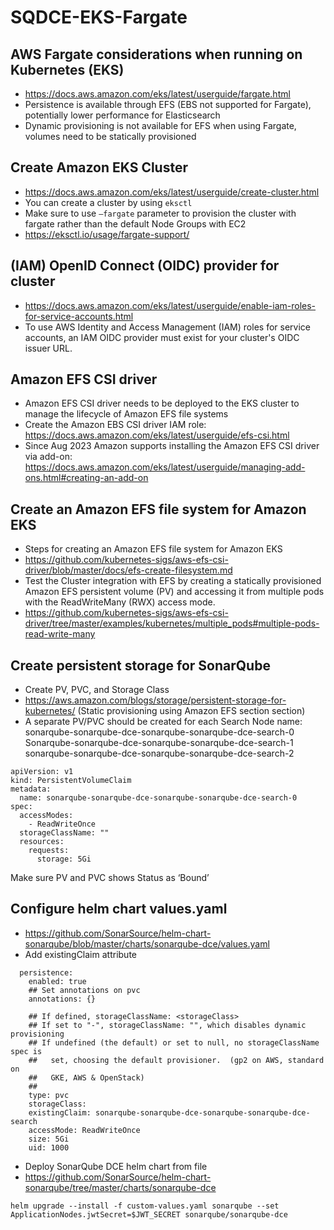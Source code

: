# SQDCE-EKS-Fargate

## AWS Fargate considerations when running on Kubernetes (EKS)
- https://docs.aws.amazon.com/eks/latest/userguide/fargate.html 
- Persistence is available through EFS (EBS not supported for Fargate), potentially lower performance for Elasticsearch
- Dynamic provisioning is not available for EFS when using Fargate, volumes need to be statically provisioned

## Create Amazon EKS Cluster
- https://docs.aws.amazon.com/eks/latest/userguide/create-cluster.html 
- You can create a cluster by using `eksctl`
- Make sure to use `–fargate` parameter to provision the cluster with fargate rather than the default Node Groups with EC2
- https://eksctl.io/usage/fargate-support/ 

## (IAM) OpenID Connect (OIDC) provider for cluster
- https://docs.aws.amazon.com/eks/latest/userguide/enable-iam-roles-for-service-accounts.html 
- To use AWS Identity and Access Management (IAM) roles for service accounts, an IAM OIDC provider must exist for your cluster's OIDC issuer URL.

## Amazon EFS CSI driver
- Amazon EFS CSI driver needs to be deployed to the EKS cluster to manage the lifecycle of Amazon EFS file systems
- Create the Amazon EBS CSI driver IAM role: https://docs.aws.amazon.com/eks/latest/userguide/efs-csi.html 
- Since Aug 2023 Amazon supports installing the Amazon EFS CSI driver via add-on: https://docs.aws.amazon.com/eks/latest/userguide/managing-add-ons.html#creating-an-add-on 

## Create an Amazon EFS file system for Amazon EKS
- Steps for creating an Amazon EFS file system for Amazon EKS
- https://github.com/kubernetes-sigs/aws-efs-csi-driver/blob/master/docs/efs-create-filesystem.md 
- Test the Cluster integration with EFS by creating a statically provisioned Amazon EFS persistent volume (PV) and accessing it from multiple pods with the ReadWriteMany (RWX) access mode. 
- https://github.com/kubernetes-sigs/aws-efs-csi-driver/tree/master/examples/kubernetes/multiple_pods#multiple-pods-read-write-many 

## Create persistent storage for SonarQube
- Create PV, PVC, and Storage Class
- https://aws.amazon.com/blogs/storage/persistent-storage-for-kubernetes/ (Static provisioning using Amazon EFS section section)
- A separate PV/PVC should be created for each Search Node name:
sonarqube-sonarqube-dce-sonarqube-sonarqube-dce-search-0
Sonarqube-sonarqube-dce-sonarqube-sonarqube-dce-search-1
sonarqube-sonarqube-dce-sonarqube-sonarqube-dce-search-2
```
apiVersion: v1
kind: PersistentVolumeClaim
metadata:
  name: sonarqube-sonarqube-dce-sonarqube-sonarqube-dce-search-0
spec:
  accessModes:
    - ReadWriteOnce
  storageClassName: ""
  resources:
    requests:
      storage: 5Gi
```
Make sure PV and PVC shows Status as ‘Bound’

## Configure helm chart values.yaml
- https://github.com/SonarSource/helm-chart-sonarqube/blob/master/charts/sonarqube-dce/values.yaml 
- Add existingClaim attribute
```
  persistence:
    enabled: true
    ## Set annotations on pvc
    annotations: {}

    ## If defined, storageClassName: <storageClass>
    ## If set to "-", storageClassName: "", which disables dynamic provisioning
    ## If undefined (the default) or set to null, no storageClassName spec is
    ##   set, choosing the default provisioner.  (gp2 on AWS, standard on
    ##   GKE, AWS & OpenStack)
    ##
    type: pvc
    storageClass:
    existingClaim: sonarqube-sonarqube-dce-sonarqube-sonarqube-dce-search
    accessMode: ReadWriteOnce
    size: 5Gi
    uid: 1000
```
- Deploy SonarQube DCE helm chart from file
- https://github.com/SonarSource/helm-chart-sonarqube/tree/master/charts/sonarqube-dce

```helm upgrade --install -f custom-values.yaml sonarqube --set ApplicationNodes.jwtSecret=$JWT_SECRET sonarqube/sonarqube-dce```



